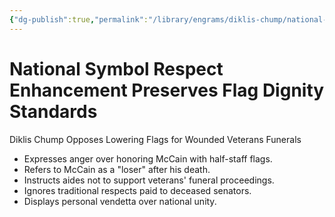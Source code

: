 ```yaml
---
{"dg-publish":true,"permalink":"/library/engrams/diklis-chump/national-symbol-respect-enhancement-preserves-flag-dignity-standards/","tags":["DC/Military","DC/AS2"]}
---
```


# National Symbol Respect Enhancement Preserves Flag Dignity Standards
Diklis Chump Opposes Lowering Flags for Wounded Veterans Funerals
- Expresses anger over honoring McCain with half-staff flags.
- Refers to McCain as a "loser" after his death.
- Instructs aides not to support veterans' funeral proceedings.
- Ignores traditional respects paid to deceased senators.
- Displays personal vendetta over national unity.

